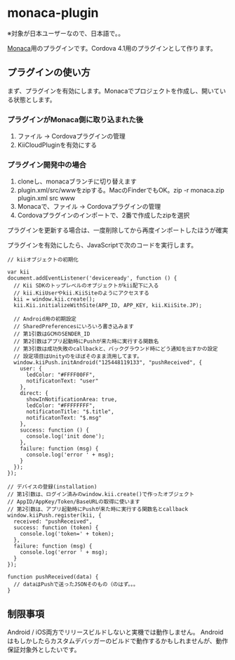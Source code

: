 # monaca-plugin
※対象が日本ユーザーなので、日本語で。。

[Monaca](https://ja.monaca.io/)用のプラグインです。Cordova 4.1用のプラグインとして作ります。

## プラグインの使い方

まず、プラグインを有効にします。Monacaでプロジェクトを作成し、開いている状態とします。

### プラグインがMonaca側に取り込まれた後

1. ファイル -> Cordovaプラグインの管理
2. KiiCloudPluginを有効にする

### プラグイン開発中の場合

1. cloneし、monacaブランチに切り替えます
2. plugin.xml/src/wwwをzipする。MacのFinderでもOK。zip -r monaca.zip plugin.xml src www
3. Monacaで、ファイル -> Cordovaプラグインの管理
4. Cordovaプラグインのインポートで、2番で作成したzipを選択

プラグインを更新する場合は、一度削除してから再度インポートしたほうが確実

プラグインを有効にしたら、JavaScriptで次のコードを実行します。

```
// kiiオブジェクトの初期化

var kii
document.addEventListener('deviceready', function () {
  // Kii SDKのトップレベルのオブジェクトがkii配下に入る
  // kii.KiiUserやkii.KiiSiteのようにアクセスする
  kii = window.kii.create();
  kii.Kii.initializeWithSite(APP_ID, APP_KEY, kii.KiiSite.JP);
  
  // Android用の初期設定
  // SharedPreferencesにいろいろ書き込みます
  // 第1引数はGCMのSENDER_ID
  // 第2引数はアプリ起動時にPushが来た時に実行する関数名
  // 第3引数は成功失敗のcallbackと、バックグラウンド時にどう通知を出すかの設定
  // 設定項目はUnityのをほぼそのまま流用してます。
  window.kiiPush.initAndroid("125448119133", "pushReceived", {
    user: {
      ledColor: "#FFFF00FF",
      notificatonText: "user"
    },
    direct: {
      showInNotificationArea: true,
      ledColor: "#FFFFFFFF",
      notificatonTitle: "$.title",
      notificatonText: "$.msg"
    },
    success: function () {
      console.log('init done');
    },
    failure: function (msg) {
      console.log('error ' + msg);
    }
  });
});

// デバイスの登録(installation)
// 第1引数は、ログイン済みのwindow.kii.create()で作ったオブジェクト
// AppID/AppKey/Token/BaseURLの取得に使います
// 第2引数は、アプリ起動時にPushが来た時に実行する関数名とcallback
window.kiiPush.register(kii, {
  received: "pushReceived",
  success: function (token) {
    console.log('token=' + token);
  },
  failure: function (msg) {
    console.log('error ' + msg);
  }
});

function pushReceived(data) {
  // dataはPushで送ったJSONそのもの（のはず。。。
}
```

## 制限事項

Android / iOS両方でリリースビルドしないと実機では動作しません。
Androidはもしかしたらカスタムデバッガーのビルドで動作するかもしれませんが、動作保証対象外としたいです。

